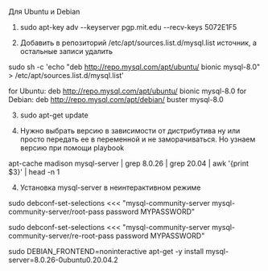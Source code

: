 Для Ubuntu и Debian

1. sudo apt-key adv --keyserver pgp.mit.edu --recv-keys 5072E1F5

2. Добавить в репозиторий /etc/apt/sources.list.d/mysql.list источник, а остальные записи удалить

sudo sh -c 'echo "deb http://repo.mysql.com/apt/ubuntu/ bionic mysql-8.0" > /etc/apt/sources.list.d/mysql.list'

   for Ubuntu:
   deb http://repo.mysql.com/apt/ubuntu/ bionic mysql-8.0
   for Debian:
   deb http://repo.mysql.com/apt/debian/ buster mysql-8.0

3. sudo apt-get update

4. Нужно выбрать версию в зависимости от дистрибутива ну или просто передать ее в
   переменной и не заморачиваться. Но узнаем версию при помощи playbook

apt-cache madison mysql-server | grep 8.0.26 | grep 20.04 | awk '{print $3}' | head -n 1


4. Установка mysql-server в неинтерактивном режиме

sudo debconf-set-selections <<< "mysql-community-server mysql-community-server/root-pass password MYPASSWORD"

sudo debconf-set-selections <<< "mysql-community-server mysql-community-server/re-root-pass password MYPASSWORD"

sudo DEBIAN_FRONTEND=noninteractive apt-get -y install mysql-server=8.0.26-0ubuntu0.20.04.2

